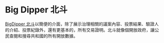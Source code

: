 # Big Dipper 北斗

[BigDipper 北斗](https://likecoin.bigdipper.live/)以簡便的介面，除了展示治理相關的議案內容、投票結果、驗證人的介紹、投票紀錄外，還有更基本的，所有交易證明。北斗就像個開放政府，讓公民查閱和搜尋共和國的所有開放數據。

